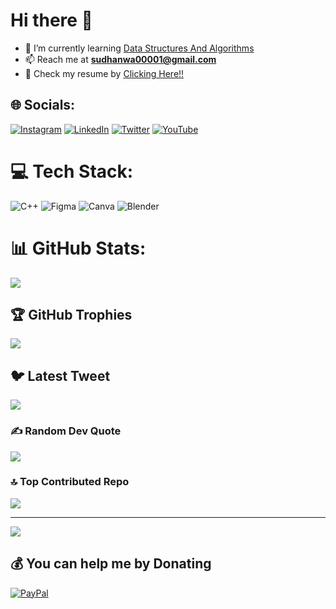 # Hi there 👋 



- 🌱 I’m currently learning [Data Structures And Algorithms](https://github.com/Sudhanwa11/Data-Structures-And-Algorithms-In-cpp)
- 📫 Reach me at **sudhanwa00001@gmail.com**
- 📄 Check my resume by [Clicking Here!!](https://drive.google.com/file/d/1Hmd_tp18nBmZIXoLX1HyLOsLtLEBaXyC/view?usp=sharing)
<!--
**Sudhanwa11/Sudhanwa11** is a ✨ _special_ ✨ repository because its `README.md` (this file) appears on your GitHub profile.
<img align="right" alt="Coding" width="250" src=" ">

Here are some ideas to get you started:

- 🔭 I’m currently working on ...
- 🌱 I’m currently learning ...
- 👯 I’m looking to collaborate on ...
- 🤔 I’m looking for help with ...
- 💬 Ask me about ...
- 📫 How to reach me: ...
- 😄 Pronouns: ...
- ⚡ Fun fact: ...
-->
## 🌐 Socials:
[![Instagram](https://img.shields.io/badge/Instagram-%23E4405F.svg?logo=Instagram&logoColor=white)](https://instagram.com/sudhanwavaid) [![LinkedIn](https://img.shields.io/badge/LinkedIn-%230077B5.svg?logo=linkedin&logoColor=white)](https://linkedin.com/in/sudhanwavaid) [![Twitter](https://img.shields.io/badge/Twitter-%231DA1F2.svg?logo=Twitter&logoColor=white)](https://twitter.com/vaid_sudhanwa) [![YouTube](https://img.shields.io/badge/YouTube-%23FF0000.svg?logo=YouTube&logoColor=white)](https://youtube.com/@sudhanwavaid) 

# 💻 Tech Stack:
![C++](https://img.shields.io/badge/c++-%2300599C.svg?style=for-the-badge&logo=c%2B%2B&logoColor=white) 	![Figma](https://img.shields.io/badge/figma-%23F24E1E.svg?style=for-the-badge&logo=figma&logoColor=white) ![Canva](https://img.shields.io/badge/Canva-%2300C4CC.svg?style=for-the-badge&logo=Canva&logoColor=white) ![Blender](https://img.shields.io/badge/blender-%23F5792A.svg?style=for-the-badge&logo=blender&logoColor=white)
# 📊 GitHub Stats:
![](https://github-readme-streak-stats.herokuapp.com/?user=Sudhanwa11&theme=dark&hide_border=false)<br/>

## 🏆 GitHub Trophies
![](https://github-profile-trophy.vercel.app/?username=Sudhanwa11&theme=matrix&no-frame=false&no-bg=false&margin-w=4)

## 🐦 Latest Tweet
[![](https://gtce.itsvg.in/api?username=vaid_sudhanwa)](https://github.com/VishwaGauravIn/github-twitter-card-embed)

### ✍️ Random Dev Quote
![](https://quotes-github-readme.vercel.app/api?type=horizontal&theme=tokyonight)

### 🔝 Top Contributed Repo
![](https://github-contributor-stats.vercel.app/api?username=Sudhanwa11&limit=5&theme=dark&combine_all_yearly_contributions=true)

---
[![](https://visitcount.itsvg.in/api?id=Sudhanwa11&icon=0&color=4)](https://visitcount.itsvg.in)

  ## 💰 You can help me by Donating
  [![PayPal](https://img.shields.io/badge/PayPal-00457C?style=for-the-badge&logo=paypal&logoColor=white)](https://paypal.me/sudhanwavaid) 

  
<!-- Proudly created with GPRM ( https://gprm.itsvg.in ) -->
